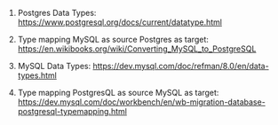 1. Postgres Data Types:
https://www.postgresql.org/docs/current/datatype.html

2. Type mapping MySQL as source Postgres as target:
https://en.wikibooks.org/wiki/Converting_MySQL_to_PostgreSQL

3. MySQL Data Types:
https://dev.mysql.com/doc/refman/8.0/en/data-types.html

5. Type mapping PostgresQL as source MySQL as target:
https://dev.mysql.com/doc/workbench/en/wb-migration-database-postgresql-typemapping.html

